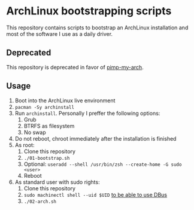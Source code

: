 # ArchLinux bootstrapping scripts

This repository contains scripts to bootstrap an ArchLinux installation and most of the software I use as a daily driver.

## Deprecated

This repository is deprecated in favor of [pimp-my-arch](https://github.com/thedataflows/pimp-my-arch).

## Usage

1. Boot into the ArchLinux live environment
2. `pacman -Sy archinstall`
3. Run `archinstall`. Personally I preffer the following options:
   1. Grub
   2. BTRFS as filesystem
   3. No swap
4. Do not reboot, chroot immediately after the installation is finished
5. As root:
    1. Clone this repository
    2. `./01-bootstrap.sh`
    3. Optional: `useradd --shell /usr/bin/zsh --create-home -G sudo <user>`
    4. Reboot
6. As standard user with sudo rights:
   1. Clone this repository
   2. `sudo machinectl shell --uid $UID` [to be able to use DBus](https://www.reddit.com/r/podman/comments/12931nx/comment/kixlv1w/?utm_source=share&utm_medium=web3x&utm_name=web3xcss&utm_term=1&utm_content=share_button)
   3. `./02-arch.sh`
